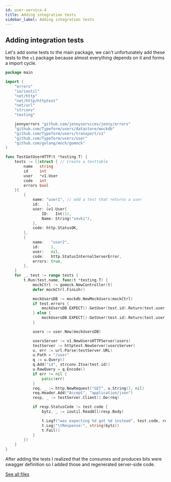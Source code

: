 ```yaml
---
id: user-service-4
title: Adding integration tests
sidebar_label: Adding integration tests
---
```


## Adding integration tests

Let's add some tests to the main package, we can't unfortunately add these tests
to the `v1` package because almost everything depends on it and forms a import
cycle.

```go
package main

import (
	"errors"
	"io/ioutil"
	"net/http"
	"net/http/httptest"
	"net/url"
	"strconv"
	"testing"

	jennyerrors "github.com/jennyservices/jenny/errors"
	"github.com/Typeform/users/datastore/mockdb"
	"github.com/Typeform/users/transport/v1"
	"github.com/Typeform/users/user"
	"github.com/golang/mock/gomock"
)

func TestGetUserHTTP(t *testing.T) {
	tests := []struct { // Create a testtable
		name   string
		id     int
		user   *v1.User
		code   int
		errors bool
	}{
		{
			name: "user1", // add a test that returns a user
			id:   1,
			user: &v1.User{
				ID:   Int(1),
				Name: String("sevki"),
			},
			code: http.StatusOK,
		},
		{
			name:   "user2",
			id:     2,
			user:   nil,
			code:   http.StatusInternalServerError,
			errors: true,
		},
	}
	for _, test := range tests {
		t.Run(test.name, func(t *testing.T) {
			mockCtrl := gomock.NewController(t)
			defer mockCtrl.Finish()

			mockUsersDB := mockdb.NewMockUsers(mockCtrl)
			if test.errors {
				mockUsersDB.EXPECT().GetUser(test.id).Return(test.user, jennyerrors.NewHTTPError(errors.New("something"), http.StatusInternalServerError))
			} else {
				mockUsersDB.EXPECT().GetUser(test.id).Return(test.user, nil)
			}

			users := user.New(mockUsersDB)

			usersServer := v1.NewUsersHTTPServer(users)
			testServer := httptest.NewServer(usersServer)
			u, err := url.Parse(testServer.URL)
			u.Path = "/user"
			q := u.Query()
			q.Add("id", strconv.Itoa(test.id))
			u.RawQuery = q.Encode()
			if err != nil {
				panic(err)
			}
			req, _ := http.NewRequest("GET", u.String(), nil)
			req.Header.Add("Accept", "application/json")
			resp, _ := testServer.Client().Do(req)

			if resp.StatusCode != test.code {
				bytz, _ := ioutil.ReadAll(resp.Body)

				t.Logf("was expecting %d got %d instead", test.code, resp.StatusCode)
				t.Log("\tResponse:", string(bytz))
				t.Fail()
			}
		})
	}
}
```

After adding the tests I realized that the consumes and produces bits were
swagger definition so I added those and regenerated server-side code.

[See all files](https://github.com/sevki/user/tree/tutorial-4)
